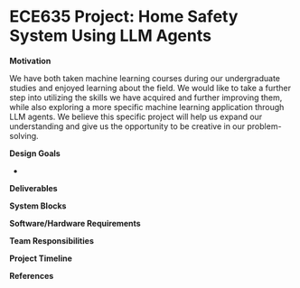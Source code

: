 # ECE635 Project: Home Safety System Using LLM Agents


**Motivation**

We have both taken machine learning courses during our undergraduate studies and enjoyed learning about the field. We would like to take a further step into utilizing the skills we have acquired and further improving them, while also exploring a more specific machine learning application through LLM agents. We believe this specific project will help us expand our understanding and give us the opportunity to be creative in our problem-solving. 

**Design Goals**

- 

**Deliverables**


**System Blocks**


**Software/Hardware Requirements**


**Team Responsibilities**


**Project Timeline**


**References**
